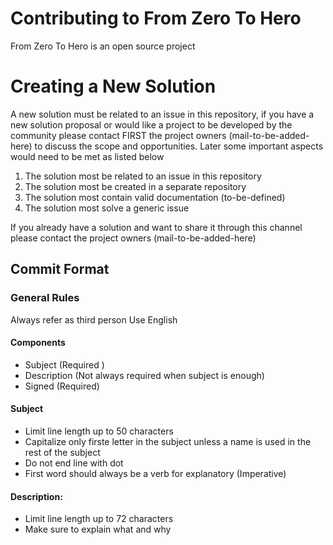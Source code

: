 # Contributing to From Zero To Hero

From Zero To Hero is an open source project

# Creating a New Solution

A new solution must be related to an issue in this repository, if you have a new solution proposal or would like a project to be developed by the community please contact FIRST the project owners (mail-to-be-added-here) to discuss the scope and opportunities. Later some important aspects would need to be met as listed below

1. The solution most be related to an issue in this repository
2. The solution most be created in a separate repository
3. The solution most contain valid documentation (to-be-defined)
4. The solution most solve a generic issue

If you already have a solution and want to share it through this channel please contact the project owners (mail-to-be-added-here)


## Commit Format

### General Rules

Always refer as third person Use English

#### Components
- Subject (Required )
- Description (Not always required when subject is enough)
- Signed (Required)

#### Subject

- Limit line length up to 50 characters
- Capitalize only firste letter in the subject unless a name is used in the rest of the subject
- Do not end line with dot
- First word should always be a verb for explanatory (Imperative)

#### Description:

- Limit line length up to 72 characters
- Make sure to explain what and why